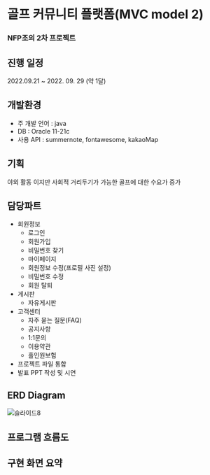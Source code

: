# 골프 커뮤니티 플랫폼(MVC model 2)
### NFP조의 2차 프로젝트

## 진행 일정 
2022.09.21 ~ 2022. 09. 29 (약 1달)

## 개발환경 
- 주 개발 언어 : java
- DB : Oracle 11-21c
- 사용 API : summernote, fontawesome, kakaoMap

## 기획 
야외 활동 이지만 사회적 거리두기가 가능한 골프에 대한 수요가 증가 

## 담당파트 
- 회원정보 
  - 로그인
  - 회원가입
  - 비밀번호 찾기
  - 마이페이지
  - 회원정보 수정(프로필 사진 설정)
  - 비밀번호 수정
  - 회원 탈퇴 
- 게시판 
  - 자유게시판
- 고객센터 
  - 자주 묻는 질문(FAQ)
  - 공지사항
  - 1:1문의 
  - 이용약관 
  - 홀인원보험
- 프로젝트 파일 통합
- 발표 PPT 작성 및 시연 

## ERD Diagram
![슬라이드8](https://user-images.githubusercontent.com/107861610/194225829-72ed3b22-5fb7-4567-be08-e2dfd17c6f5f.JPG)


## 프로그램 흐름도


## 구현 화면 요약


